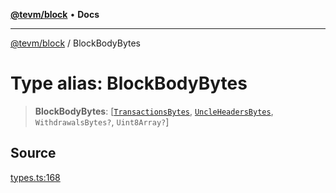[**@tevm/block**](../README.md) • **Docs**

***

[@tevm/block](../globals.md) / BlockBodyBytes

# Type alias: BlockBodyBytes

> **BlockBodyBytes**: [[`TransactionsBytes`](TransactionsBytes.md), [`UncleHeadersBytes`](UncleHeadersBytes.md), `WithdrawalsBytes?`, `Uint8Array?`]

## Source

[types.ts:168](https://github.com/evmts/tevm-monorepo/blob/main/packages/block/src/types.ts#L168)
